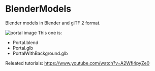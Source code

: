 # BlenderModels
Blender models in Blender and glTF 2 format.

![portal image](RenderedPortal.png)
This one is:
- Portal.blend
- Portal.glb
- PortalWithBackground.glb

Releated tutorials:
https://www.youtube.com/watch?v=A2Wfl4pyZe0

